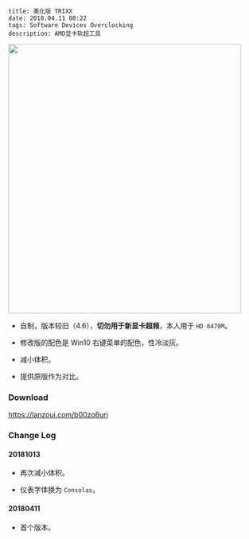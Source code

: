```
title: 美化版 TRIXX
date: 2018.04.11 00:22
tags: Software Devices Overclocking
description: AMD显卡软超工具
```

<img src="/res/20180411-0022-001.webp" width="468" height="542">

- 自制，版本较旧（4.6），**切勿用于新显卡超频**，本人用于 `HD 6470M`。

- 修改版的配色是 Win10 右键菜单的配色，性冷淡灰。

- 减小体积。

- 提供原版作为对比。

### Download

<https://lanzoui.com/b00zo6uri>

### Change Log

#### 20181013

- 再次减小体积。

- 仪表字体换为 `Consolas`。

#### 20180411

- 首个版本。
